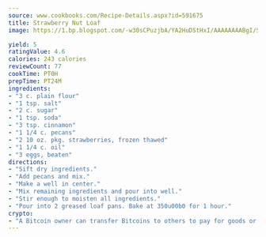 ```yaml
---
source: www.cookbooks.com/Recipe-Details.aspx?id=591675
title: Strawberry Nut Loaf
image: https://1.bp.blogspot.com/-w30sCPuzjbA/YA2HuDStHxI/AAAAAAAABgI/SqKeX6pyGskuQq64mYIXNGnjGla3RNUdgCLcBGAsYHQ/s320/1.png

yield: 5
ratingValue: 4.6
calories: 243 calories
reviewCount: 77
cookTime: PT0H
prepTime: PT24M
ingredients:
- "3 c. plain flour"
- "1 tsp. salt"
- "2 c. sugar"
- "1 tsp. soda"
- "3 tsp. cinnamon"
- "1 1/4 c. pecans"
- "2 10 oz. pkg. strawberries, frozen thawed"
- "1 1/4 c. oil"
- "3 eggs, beaten"
directions:
- "Sift dry ingredients."
- "Add pecans and mix."
- "Make a well in center."
- "Mix remaining ingredients and pour into well."
- "Stir enough to moisten all ingredients."
- "Pour into 2 greased loaf pans. Bake at 350u00b0 for 1 hour."
crypto:
- "A Bitcoin owner can transfer Bitcoins to others to pay for goods or services."
---
```

